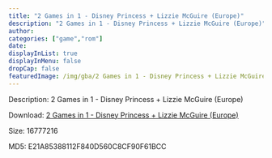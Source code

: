 ```yaml
---
title: "2 Games in 1 - Disney Princess + Lizzie McGuire (Europe)"
description: "2 Games in 1 - Disney Princess + Lizzie McGuire (Europe)"
author: 
categories: ["game","rom"]
date: 
displayInList: true
displayInMenu: false
dropCap: false
featuredImage: /img/gba/2 Games in 1 - Disney Princess + Lizzie McGuire [Europe].jpg
---
```


Description: 2 Games in 1 - Disney Princess + Lizzie McGuire (Europe)

Download: <a style="text-decoration:underline;" href="https://mega.nz/#!OXQGlaAJ!TjEyBowyYI_lc-uAtKPLC3Cfy8Wy46nflaTdJaEvFpA" target = "_blank" rel = "nofollow" > 2 Games in 1 - Disney Princess + Lizzie McGuire (Europe)</a>

Size: 16777216

MD5: E21A85388112F840D560C8CF90F61BCC


